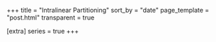 +++
title = "Intralinear Partitioning"
sort_by = "date"
page_template = "post.html"
transparent = true

[extra]
series = true
+++

